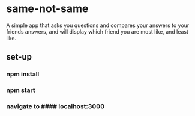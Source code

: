 # same-not-same
A simple app that asks you questions and compares your answers to your friends answers, and will display which friend you are most like, and least like.


## set-up
### npm install
### npm start
### navigate to #### localhost:3000
